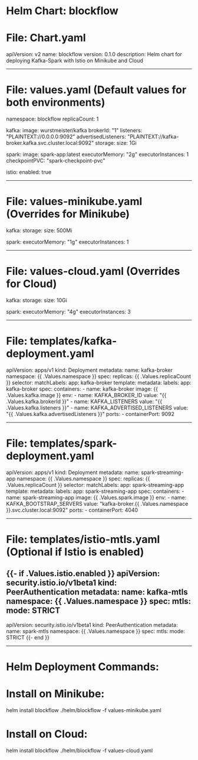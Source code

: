 # Helm Chart: blockflow
# File: Chart.yaml
apiVersion: v2
name: blockflow
version: 0.1.0
description: Helm chart for deploying Kafka-Spark with Istio on Minikube and Cloud

---
# File: values.yaml (Default values for both environments)
namespace: blockflow
replicaCount: 1

kafka:
  image: wurstmeister/kafka
  brokerId: "1"
  listeners: "PLAINTEXT://0.0.0.0:9092"
  advertisedListeners: "PLAINTEXT://kafka-broker.kafka.svc.cluster.local:9092"
  storage:
    size: 1Gi

spark:
  image: spark-app:latest
  executorMemory: "2g"
  executorInstances: 1
  checkpointPVC: "spark-checkpoint-pvc"

istio:
  enabled: true

---
# File: values-minikube.yaml (Overrides for Minikube)
kafka:
  storage:
    size: 500Mi

spark:
  executorMemory: "1g"
  executorInstances: 1

---
# File: values-cloud.yaml (Overrides for Cloud)
kafka:
  storage:
    size: 10Gi

spark:
  executorMemory: "4g"
  executorInstances: 3

---
# File: templates/kafka-deployment.yaml
apiVersion: apps/v1
kind: Deployment
metadata:
  name: kafka-broker
  namespace: {{ .Values.namespace }}
spec:
  replicas: {{ .Values.replicaCount }}
  selector:
    matchLabels:
      app: kafka-broker
  template:
    metadata:
      labels:
        app: kafka-broker
    spec:
      containers:
      - name: kafka-broker
        image: {{ .Values.kafka.image }}
        env:
        - name: KAFKA_BROKER_ID
          value: "{{ .Values.kafka.brokerId }}"
        - name: KAFKA_LISTENERS
          value: "{{ .Values.kafka.listeners }}"
        - name: KAFKA_ADVERTISED_LISTENERS
          value: "{{ .Values.kafka.advertisedListeners }}"
        ports:
        - containerPort: 9092

---
# File: templates/spark-deployment.yaml
apiVersion: apps/v1
kind: Deployment
metadata:
  name: spark-streaming-app
  namespace: {{ .Values.namespace }}
spec:
  replicas: {{ .Values.replicaCount }}
  selector:
    matchLabels:
      app: spark-streaming-app
  template:
    metadata:
      labels:
        app: spark-streaming-app
    spec:
      containers:
      - name: spark-streaming-app
        image: {{ .Values.spark.image }}
        env:
        - name: KAFKA_BOOTSTRAP_SERVERS
          value: "kafka-broker.{{ .Values.namespace }}.svc.cluster.local:9092"
        ports:
        - containerPort: 4040

---
# File: templates/istio-mtls.yaml (Optional if Istio is enabled)
{{- if .Values.istio.enabled }}
apiVersion: security.istio.io/v1beta1
kind: PeerAuthentication
metadata:
  name: kafka-mtls
  namespace: {{ .Values.namespace }}
spec:
  mtls:
    mode: STRICT
---
apiVersion: security.istio.io/v1beta1
kind: PeerAuthentication
metadata:
  name: spark-mtls
  namespace: {{ .Values.namespace }}
spec:
  mtls:
    mode: STRICT
{{- end }}

---
# Helm Deployment Commands:
# Install on Minikube:
helm install blockflow ./helm/blockflow -f values-minikube.yaml

# Install on Cloud:
helm install blockflow ./helm/blockflow -f values-cloud.yaml
